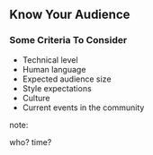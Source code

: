 ## Know Your Audience

### Some Criteria To Consider

* Technical level
* Human language
* Expected audience size
* Style expectations
* Culture
* Current events in the community

note:

who?
time?
